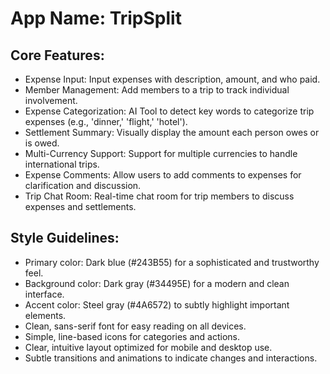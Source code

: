 # **App Name**: TripSplit

## Core Features:

- Expense Input: Input expenses with description, amount, and who paid.
- Member Management: Add members to a trip to track individual involvement.
- Expense Categorization: AI Tool to detect key words to categorize trip expenses (e.g., 'dinner,' 'flight,' 'hotel').
- Settlement Summary: Visually display the amount each person owes or is owed.
- Multi-Currency Support: Support for multiple currencies to handle international trips.
- Expense Comments: Allow users to add comments to expenses for clarification and discussion.
- Trip Chat Room: Real-time chat room for trip members to discuss expenses and settlements.

## Style Guidelines:

- Primary color: Dark blue (#243B55) for a sophisticated and trustworthy feel.
- Background color: Dark gray (#34495E) for a modern and clean interface.
- Accent color: Steel gray (#4A6572) to subtly highlight important elements.
- Clean, sans-serif font for easy reading on all devices.
- Simple, line-based icons for categories and actions.
- Clear, intuitive layout optimized for mobile and desktop use.
- Subtle transitions and animations to indicate changes and interactions.